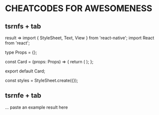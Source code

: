 # CHEATCODES FOR AWESOMENESS

## tsrnfs + tab
result => 
import { StyleSheet, Text, View } from 'react-native';
import React from 'react';

type Props = {};

const Card = (props: Props) => {
  return (
    <View>
      <Text></Text>
    </View>
  );
};

export default Card;

const styles = StyleSheet.create({});

## tsrnfe + tab

... paste an example result here